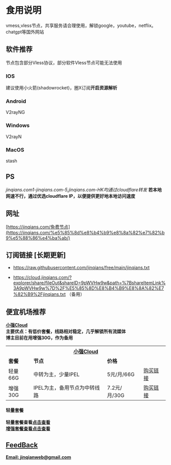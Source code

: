 # 食用说明
vmess,vless节点，共享服务请合理使用，解锁google，youtube，netflix。chatgpt等国外网站
## 软件推荐
节点包含部分Vless协议，部分软件Vless节点可能无法使用
### IOS
建议使用小火箭(shadowrocket)，圈X订阅**开启资源解析**
### Android
V2rayNG
### Windows
V2rayN
### MacOS
stash
## PS
*jinqians.com1-jinqians.com-5,jinqians.com-HK均通过cloudflare转发*
**若本地网速不行，通过优选cloudflare IP，以便提供更好地本地访问速度**

## 网址
[https://jinqians.com/免费节点](https://jinqians.com/%e5%85%8d%e8%b4%b9%e8%8a%82%e7%82%b9%e5%88%86%e4%ba%ab/)

## 订阅链接 [长期更新]
+ https://raw.githubusercontent.com/jinqians/free/main/jinqians.txt

+ https://cloud.jinqians.com/?explorer/share/fileOut&shareID=9pWVHw9w&path=%7BshareItemLink%3A9pWVHw9w%7D%2F%E5%85%8D%E8%B4%B9%E8%8A%82%E7%82%B9%2Fjinqians.txt
（备用）

## 便宜机场推荐
<b><a href="https://xqcloud.net/#/register?code=Xwa7Mopy" target="_blank">小强Cloud</a><b><br>
主要优点：有低价套餐，线路相对稳定，几乎解锁所有流媒体<br>
博主目前在用增强30G，作为备用
<table>
    <tr>
        <th colspan="4"><a href="https://xqcloud.net/#/register?code=Xwa7Mopy" target="_blank">小强Cloud</a></th>
        <tr><td><strong>套餐</strong></td> <td><strong>节点</strong></td> <td><strong>价格</strong></td><td><strong></strong></td>
        <tr><td>轻量66G</td> <td>中转为主，少量IPEL
</td><td>5元/月/66G</td><td><a href="https://xqcloud.net/#/register?code=Xwa7Mopy" target="_blank">购买链接</td>
        <tr><td>增强30G</td> <td> IPEL为主，备用节点为中转线路</td><td> 7.2元/月/30G</td><td><a href="https://xqcloud.net/#/register?code=Xwa7Mopy" target="_blank">购买链接</td>
    </tr>
</table>

            
#### 轻量套餐
轻量套餐查看<a href="https://cloud.jinqians.com/#s/9pWVHw9w&view=%E5%85%8D%E8%B4%B9%E8%8A%82%E7%82%B9/%E8%BD%BB%E9%87%8F.jpg&isFile=1" alt="轻量">点击查看<br>
增强套餐查看<a href="https://cloud.jinqians.com/#s/9pWVHw9w&view=%E5%85%8D%E8%B4%B9%E8%8A%82%E7%82%B9/%E5%A2%9E%E5%BC%BA.jpg&isFile=1" alt="轻量">点击查看<br>

## FeedBack
Email: jinqianweb@gmail.com
